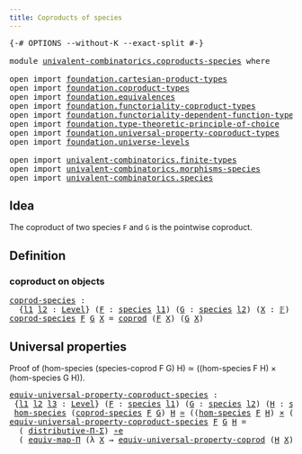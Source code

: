 ```yaml
---
title: Coproducts of species
---
```


<pre class="Agda"><a id="47" class="Symbol">{-#</a> <a id="51" class="Keyword">OPTIONS</a> <a id="59" class="Pragma">--without-K</a> <a id="71" class="Pragma">--exact-split</a> <a id="85" class="Symbol">#-}</a>

<a id="90" class="Keyword">module</a> <a id="97" href="univalent-combinatorics.coproducts-species.html" class="Module">univalent-combinatorics.coproducts-species</a> <a id="140" class="Keyword">where</a>

<a id="147" class="Keyword">open</a> <a id="152" class="Keyword">import</a> <a id="159" href="foundation.cartesian-product-types.html" class="Module">foundation.cartesian-product-types</a>
<a id="194" class="Keyword">open</a> <a id="199" class="Keyword">import</a> <a id="206" href="foundation.coproduct-types.html" class="Module">foundation.coproduct-types</a>
<a id="233" class="Keyword">open</a> <a id="238" class="Keyword">import</a> <a id="245" href="foundation.equivalences.html" class="Module">foundation.equivalences</a>
<a id="269" class="Keyword">open</a> <a id="274" class="Keyword">import</a> <a id="281" href="foundation.functoriality-coproduct-types.html" class="Module">foundation.functoriality-coproduct-types</a>
<a id="322" class="Keyword">open</a> <a id="327" class="Keyword">import</a> <a id="334" href="foundation.functoriality-dependent-function-types.html" class="Module">foundation.functoriality-dependent-function-types</a>
<a id="384" class="Keyword">open</a> <a id="389" class="Keyword">import</a> <a id="396" href="foundation.type-theoretic-principle-of-choice.html" class="Module">foundation.type-theoretic-principle-of-choice</a>
<a id="442" class="Keyword">open</a> <a id="447" class="Keyword">import</a> <a id="454" href="foundation.universal-property-coproduct-types.html" class="Module">foundation.universal-property-coproduct-types</a>
<a id="500" class="Keyword">open</a> <a id="505" class="Keyword">import</a> <a id="512" href="foundation.universe-levels.html" class="Module">foundation.universe-levels</a>

<a id="540" class="Keyword">open</a> <a id="545" class="Keyword">import</a> <a id="552" href="univalent-combinatorics.finite-types.html" class="Module">univalent-combinatorics.finite-types</a>
<a id="589" class="Keyword">open</a> <a id="594" class="Keyword">import</a> <a id="601" href="univalent-combinatorics.morphisms-species.html" class="Module">univalent-combinatorics.morphisms-species</a>
<a id="643" class="Keyword">open</a> <a id="648" class="Keyword">import</a> <a id="655" href="univalent-combinatorics.species.html" class="Module">univalent-combinatorics.species</a>
</pre>
## Idea

The coproduct of two species `F` and `G` is the pointwise coproduct.

## Definition

### coproduct on objects

<pre class="Agda"><a id="coprod-species"></a><a id="820" href="univalent-combinatorics.coproducts-species.html#820" class="Function">coprod-species</a> <a id="835" class="Symbol">:</a>
  <a id="839" class="Symbol">{</a><a id="840" href="univalent-combinatorics.coproducts-species.html#840" class="Bound">l1</a> <a id="843" href="univalent-combinatorics.coproducts-species.html#843" class="Bound">l2</a> <a id="846" class="Symbol">:</a> <a id="848" href="Agda.Primitive.html#597" class="Postulate">Level</a><a id="853" class="Symbol">}</a> <a id="855" class="Symbol">(</a><a id="856" href="univalent-combinatorics.coproducts-species.html#856" class="Bound">F</a> <a id="858" class="Symbol">:</a> <a id="860" href="univalent-combinatorics.species.html#429" class="Function">species</a> <a id="868" href="univalent-combinatorics.coproducts-species.html#840" class="Bound">l1</a><a id="870" class="Symbol">)</a> <a id="872" class="Symbol">(</a><a id="873" href="univalent-combinatorics.coproducts-species.html#873" class="Bound">G</a> <a id="875" class="Symbol">:</a> <a id="877" href="univalent-combinatorics.species.html#429" class="Function">species</a> <a id="885" href="univalent-combinatorics.coproducts-species.html#843" class="Bound">l2</a><a id="887" class="Symbol">)</a> <a id="889" class="Symbol">(</a><a id="890" href="univalent-combinatorics.coproducts-species.html#890" class="Bound">X</a> <a id="892" class="Symbol">:</a> <a id="894" href="univalent-combinatorics.finite-types.html#4635" class="Function">𝔽</a><a id="895" class="Symbol">)</a> <a id="897" class="Symbol">→</a> <a id="899" href="foundation-core.universe-levels.html#235" class="Primitive">UU</a> <a id="902" class="Symbol">(</a><a id="903" href="univalent-combinatorics.coproducts-species.html#840" class="Bound">l1</a> <a id="906" href="Agda.Primitive.html#810" class="Primitive Operator">⊔</a> <a id="908" href="univalent-combinatorics.coproducts-species.html#843" class="Bound">l2</a><a id="910" class="Symbol">)</a>
<a id="912" href="univalent-combinatorics.coproducts-species.html#820" class="Function">coprod-species</a> <a id="927" href="univalent-combinatorics.coproducts-species.html#927" class="Bound">F</a> <a id="929" href="univalent-combinatorics.coproducts-species.html#929" class="Bound">G</a> <a id="931" href="univalent-combinatorics.coproducts-species.html#931" class="Bound">X</a> <a id="933" class="Symbol">=</a> <a id="935" href="foundation.coproduct-types.html#1182" class="Datatype">coprod</a> <a id="942" class="Symbol">(</a><a id="943" href="univalent-combinatorics.coproducts-species.html#927" class="Bound">F</a> <a id="945" href="univalent-combinatorics.coproducts-species.html#931" class="Bound">X</a><a id="946" class="Symbol">)</a> <a id="948" class="Symbol">(</a><a id="949" href="univalent-combinatorics.coproducts-species.html#929" class="Bound">G</a> <a id="951" href="univalent-combinatorics.coproducts-species.html#931" class="Bound">X</a><a id="952" class="Symbol">)</a>
</pre>
## Universal properties

Proof of (hom-species (species-coprod F G) H) ≃ ((hom-species F H) × (hom-species G H)).

<pre class="Agda"><a id="equiv-universal-property-coproduct-species"></a><a id="1082" href="univalent-combinatorics.coproducts-species.html#1082" class="Function">equiv-universal-property-coproduct-species</a> <a id="1125" class="Symbol">:</a>
 <a id="1128" class="Symbol">{</a><a id="1129" href="univalent-combinatorics.coproducts-species.html#1129" class="Bound">l1</a> <a id="1132" href="univalent-combinatorics.coproducts-species.html#1132" class="Bound">l2</a> <a id="1135" href="univalent-combinatorics.coproducts-species.html#1135" class="Bound">l3</a> <a id="1138" class="Symbol">:</a> <a id="1140" href="Agda.Primitive.html#597" class="Postulate">Level</a><a id="1145" class="Symbol">}</a> <a id="1147" class="Symbol">(</a><a id="1148" href="univalent-combinatorics.coproducts-species.html#1148" class="Bound">F</a> <a id="1150" class="Symbol">:</a> <a id="1152" href="univalent-combinatorics.species.html#429" class="Function">species</a> <a id="1160" href="univalent-combinatorics.coproducts-species.html#1129" class="Bound">l1</a><a id="1162" class="Symbol">)</a> <a id="1164" class="Symbol">(</a><a id="1165" href="univalent-combinatorics.coproducts-species.html#1165" class="Bound">G</a> <a id="1167" class="Symbol">:</a> <a id="1169" href="univalent-combinatorics.species.html#429" class="Function">species</a> <a id="1177" href="univalent-combinatorics.coproducts-species.html#1132" class="Bound">l2</a><a id="1179" class="Symbol">)</a> <a id="1181" class="Symbol">(</a><a id="1182" href="univalent-combinatorics.coproducts-species.html#1182" class="Bound">H</a> <a id="1184" class="Symbol">:</a> <a id="1186" href="univalent-combinatorics.species.html#429" class="Function">species</a> <a id="1194" href="univalent-combinatorics.coproducts-species.html#1135" class="Bound">l3</a><a id="1196" class="Symbol">)</a> <a id="1198" class="Symbol">→</a>
 <a id="1201" href="univalent-combinatorics.morphisms-species.html#833" class="Function">hom-species</a> <a id="1213" class="Symbol">(</a><a id="1214" href="univalent-combinatorics.coproducts-species.html#820" class="Function">coprod-species</a> <a id="1229" href="univalent-combinatorics.coproducts-species.html#1148" class="Bound">F</a> <a id="1231" href="univalent-combinatorics.coproducts-species.html#1165" class="Bound">G</a><a id="1232" class="Symbol">)</a> <a id="1234" href="univalent-combinatorics.coproducts-species.html#1182" class="Bound">H</a> <a id="1236" href="foundation-core.equivalences.html#1621" class="Function Operator">≃</a> <a id="1238" class="Symbol">((</a><a id="1240" href="univalent-combinatorics.morphisms-species.html#833" class="Function">hom-species</a> <a id="1252" href="univalent-combinatorics.coproducts-species.html#1148" class="Bound">F</a> <a id="1254" href="univalent-combinatorics.coproducts-species.html#1182" class="Bound">H</a><a id="1255" class="Symbol">)</a> <a id="1257" href="foundation-core.cartesian-product-types.html#590" class="Function Operator">×</a> <a id="1259" class="Symbol">(</a><a id="1260" href="univalent-combinatorics.morphisms-species.html#833" class="Function">hom-species</a> <a id="1272" href="univalent-combinatorics.coproducts-species.html#1165" class="Bound">G</a> <a id="1274" href="univalent-combinatorics.coproducts-species.html#1182" class="Bound">H</a><a id="1275" class="Symbol">))</a>
<a id="1278" href="univalent-combinatorics.coproducts-species.html#1082" class="Function">equiv-universal-property-coproduct-species</a> <a id="1321" href="univalent-combinatorics.coproducts-species.html#1321" class="Bound">F</a> <a id="1323" href="univalent-combinatorics.coproducts-species.html#1323" class="Bound">G</a> <a id="1325" href="univalent-combinatorics.coproducts-species.html#1325" class="Bound">H</a> <a id="1327" class="Symbol">=</a>
  <a id="1331" class="Symbol">(</a> <a id="1333" href="foundation.type-theoretic-principle-of-choice.html#4367" class="Function">distributive-Π-Σ</a><a id="1349" class="Symbol">)</a> <a id="1351" href="foundation-core.equivalences.html#7869" class="Function Operator">∘e</a>
  <a id="1356" class="Symbol">(</a> <a id="1358" href="foundation-core.functoriality-dependent-function-types.html#2222" class="Function">equiv-map-Π</a> <a id="1370" class="Symbol">(λ</a> <a id="1373" href="univalent-combinatorics.coproducts-species.html#1373" class="Bound">X</a> <a id="1375" class="Symbol">→</a> <a id="1377" href="foundation.universal-property-coproduct-types.html#2190" class="Function">equiv-universal-property-coprod</a> <a id="1409" class="Symbol">(</a><a id="1410" href="univalent-combinatorics.coproducts-species.html#1325" class="Bound">H</a> <a id="1412" href="univalent-combinatorics.coproducts-species.html#1373" class="Bound">X</a><a id="1413" class="Symbol">)))</a>
</pre>